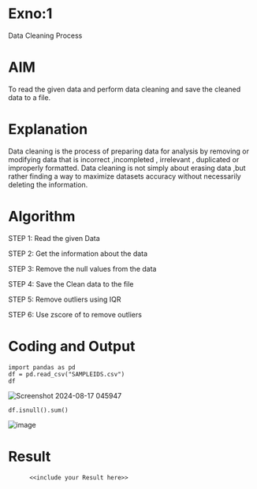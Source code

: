 # Exno:1
Data Cleaning Process

# AIM
To read the given data and perform data cleaning and save the cleaned data to a file.

# Explanation
Data cleaning is the process of preparing data for analysis by removing or modifying data that is incorrect ,incompleted , irrelevant , duplicated or improperly formatted. Data cleaning is not simply about erasing data ,but rather finding a way to maximize datasets accuracy without necessarily deleting the information.

# Algorithm
STEP 1: Read the given Data

STEP 2: Get the information about the data

STEP 3: Remove the null values from the data

STEP 4: Save the Clean data to the file

STEP 5: Remove outliers using IQR

STEP 6: Use zscore of to remove outliers

# Coding and Output
```
import pandas as pd
df = pd.read_csv("SAMPLEIDS.csv")
df
```
![Screenshot 2024-08-17 045947](https://github.com/user-attachments/assets/9b21a511-74e7-4391-8fec-7d484d5c8db2)

```
df.isnull().sum()
```
![image](https://github.com/user-attachments/assets/8684b84a-8dd1-4218-bed8-5286c8f0ffba)




# Result
          <<include your Result here>>
